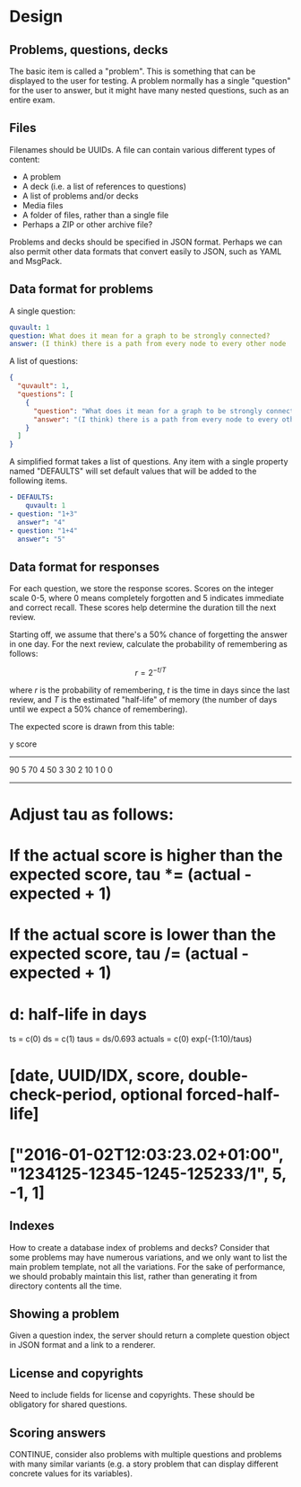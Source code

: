 # Design

## Problems, questions, decks

The basic item is called a "problem".
This is something that can be displayed to the user for testing.
A problem normally has a single "question" for the user to answer,
but it might have many nested questions, such as an entire exam.

## Files

Filenames should be UUIDs.
A file can contain various different types of content:

- A problem
- A deck (i.e. a list of references to questions)
- A list of problems and/or decks
- Media files
- A folder of files, rather than a single file
- Perhaps a ZIP or other archive file?

Problems and decks should be specified in JSON format.
Perhaps we can also permit other data formats that
convert easily to JSON, such as YAML and MsgPack.

## Data format for problems

A single question:

```yaml
quvault: 1
question: What does it mean for a graph to be strongly connected?
answer: (I think) there is a path from every node to every other node
```

A list of questions:

```json
{
  "quvault": 1,
  "questions": [
    {
      "question": "What does it mean for a graph to be strongly connected?",
      "answer": "(I think) there is a path from every node to every other node"
    }
  ]
}
```

A simplified format takes a list of questions.
Any item with a single property named "DEFAULTS"
will set default values that will be added to the following
items.

```yaml
- DEFAULTS:
    quvault: 1
- question: "1+3"
  answer": "4"
- question: "1+4"
  answer": "5"
```

## Data format for responses

For each question, we store the response scores.
Scores on the integer scale 0-5, where 0 means completely forgotten
and 5 indicates immediate and correct recall.
These scores help determine the duration till the next review.

Starting off, we assume that there's a 50% chance of forgetting the answer in one day.
For the next review, calculate the probability of remembering as follows:

$$r = 2^{-t/T}$$

where $r$ is the probability of remembering,
$t$ is the time in days since the last review,
and $T$ is the estimated "half-life" of memory
(the number of days until we expect a 50% chance of remembering).

The expected score is drawn from this table:

   y  score
----  -----
  90      5
  70      4
  50      3
  30      2
  10      1
   0      0
----  -----

# Adjust tau as follows:
#  If the actual score is higher than the expected score, tau *= (actual - expected + 1)
#  If the actual score is lower than the expected score, tau /= (actual - expected + 1)

# d: half-life in days

ts = c(0)
ds = c(1)
taus = ds/0.693
actuals = c(0)
exp(-(1:10)/taus)

# [date, UUID/IDX, score, double-check-period, optional forced-half-life]
# ["2016-01-02T12:03:23.02+01:00", "1234125-12345-1245-125233/1", 5, -1, 1]


## Indexes

How to create a database index of problems and decks?  Consider that some problems may have numerous variations, and we only want to list the main problem template, not all the variations.  For the sake of performance, we should probably maintain this list, rather than generating it from directory contents all the time.

## Showing a problem

Given a question index, the server should return a complete
question object in JSON format and a link to a renderer.

## License and copyrights

Need to include fields for license and copyrights.
These should be obligatory for shared questions.

## Scoring answers

CONTINUE, consider also problems with multiple questions and
problems with many similar variants (e.g. a story problem
that can display different concrete values for its variables).
